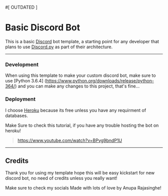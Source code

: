 #[ OUTDATED ]

# Basic Discord Bot
This is a basic [Discord](https://discordapp.com) bot template, a starting point for any developer that plans to use [Discord.py](https://github.com/Rapptz/discord.py) as part of their architecture.

-------------------------

### Development
When using this template to make your custom discord bot, make sure to use [Python 3.6.4] (https://www.python.org/downloads/release/python-364/) and you can make any changes to this project, that's fine...

### Deployment
I choose [Heroku](https://heroku.com) because its free unless you have any requirment of databases. 

Make Sure to check this tutorial, if you have any trouble hosting the bot on heroku!
> https://www.youtube.com/watch?v=BPvg9bndP1U

-------------------------
## Credits
Thank you for using my template hope this will be easy kickstart for new discord bot, no need of credits unless you really want!

Make sure to check my socials
Made with lots of love by Anupa Rajasinghe!
